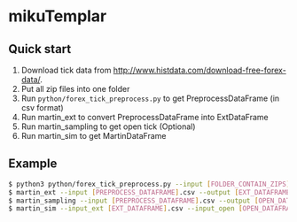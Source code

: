 # mikuTemplar

## Quick start

1. Download tick data from http://www.histdata.com/download-free-forex-data/. 
2. Put all zip files into one folder
3. Run `python/forex_tick_preprocess.py` to get PreprocessDataFrame (in csv format)
4. Run martin_ext to convert PreprocessDataFrame into ExtDataFrame
5. Run martin_sampling to get open tick (Optional) 
6. Run martin_sim to get MartinDataFrame

## Example

```bash
$ python3 python/forex_tick_preprocess.py --input [FOLDER_CONTAIN_ZIPS] --output [PREPROCESS_DATAFRAME].csv
$ martin_ext --input [PREPROCESS_DATAFRAME].csv --output [EXT_DATAFRAME].csv
$ martin_sampling --input [PREPROCESS_DATAFRAME].csv --output [OPEN_DATAFRAME].csv
$ martin_sim --input_ext [EXT_DATAFRAME].csv --input_open [OPEN_DATAFRAME].csv --output [SIM_DATAFRAME].csv --operation buy --martin_position_intervals=0,50,100,150, --martin_stop_profits=50,50,50,50 --martin_stop_loss 200
```